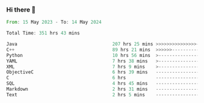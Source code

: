 ### Hi there 👋

<!--
**luoxuanzao/luoxuanzao** is a ✨ _special_ ✨ repository because its `README.md` (this file) appears on your GitHub profile.

Here are some ideas to get you started:

- 🔭 I’m currently working on ...
- 🌱 I’m currently learning ...
- 👯 I’m looking to collaborate on ...
- 🤔 I’m looking for help with ...
- 💬 Ask me about ...
- 📫 How to reach me: ...
- 😄 Pronouns: ...
- ⚡ Fun fact: ...
-->

<!--START_SECTION:waka-->

```rust
From: 15 May 2023 - To: 14 May 2024

Total Time: 351 hrs 43 mins

Java                                   207 hrs 25 mins >>>>>>>>>>>>>>>----------   58.77 %
C++                                    89 hrs 21 mins  >>>>>>-------------------   25.32 %
Python                                 10 hrs 56 mins  >------------------------   03.10 %
YAML                                   7 hrs 38 mins   >------------------------   02.17 %
XML                                    7 hrs 9 mins    >------------------------   02.03 %
ObjectiveC                             6 hrs 39 mins   -------------------------   01.89 %
C                                      6 hrs           -------------------------   01.70 %
SQL                                    4 hrs 45 mins   -------------------------   01.35 %
Markdown                               2 hrs 31 mins   -------------------------   00.72 %
Text                                   2 hrs 5 mins    -------------------------   00.59 %
```

<!--END_SECTION:waka-->